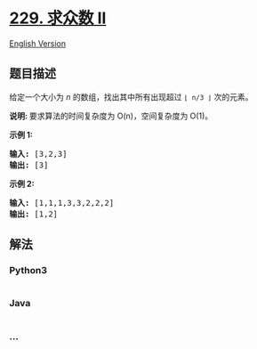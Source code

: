 # [229. 求众数 II](https://leetcode-cn.com/problems/majority-element-ii)

[English Version](/solution/0200-0299/0229.Majority%20Element%20II/README_EN.md)

## 题目描述

<!-- 这里写题目描述 -->
<p>给定一个大小为&nbsp;<em>n&nbsp;</em>的数组，找出其中所有出现超过&nbsp;<code>&lfloor; n/3 &rfloor;</code>&nbsp;次的元素。</p>

<p><strong>说明: </strong>要求算法的时间复杂度为 O(n)，空间复杂度为 O(1)。</p>

<p><strong>示例&nbsp;1:</strong></p>

<pre><strong>输入:</strong> [3,2,3]
<strong>输出:</strong> [3]</pre>

<p><strong>示例 2:</strong></p>

<pre><strong>输入:</strong> [1,1,1,3,3,2,2,2]
<strong>输出:</strong> [1,2]</pre>

## 解法

<!-- 这里可写通用的实现逻辑 -->

<!-- tabs:start -->

### **Python3**

<!-- 这里可写当前语言的特殊实现逻辑 -->

```python

```

### **Java**

<!-- 这里可写当前语言的特殊实现逻辑 -->

```java

```

### **...**

```

```

<!-- tabs:end -->
